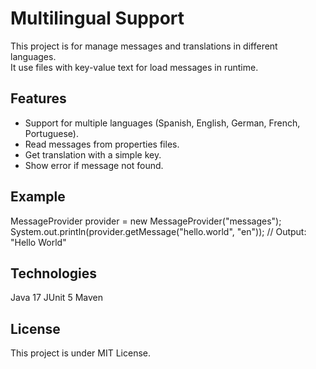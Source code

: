 # Multilingual Support

This project is for manage messages and translations in different languages.  
It use files with key-value text for load messages in runtime.

## Features
- Support for multiple languages (Spanish, English, German, French, Portuguese).
- Read messages from properties files.
- Get translation with a simple key.
- Show error if message not found.

## Example
MessageProvider provider = new MessageProvider("messages");
System.out.println(provider.getMessage("hello.world", "en"));
// Output: "Hello World"


## Technologies
Java 17
JUnit 5
Maven

## License
This project is under MIT License.
